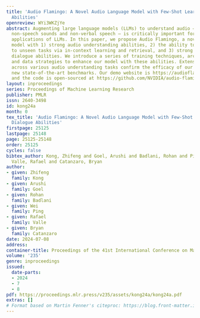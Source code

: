 ```yaml
---
title: 'Audio Flamingo: A Novel Audio Language Model with Few-Shot Learning and Dialogue
  Abilities'
openreview: WYi3WKZjYe
abstract: Augmenting large language models (LLMs) to understand audio – including
  non-speech sounds and non-verbal speech – is critically important for diverse real-world
  applications of LLMs. In this paper, we propose Audio Flamingo, a novel audio language
  model with 1) strong audio understanding abilities, 2) the ability to quickly adapt
  to unseen tasks via in-context learning and retrieval, and 3) strong multi-turn
  dialogue abilities. We introduce a series of training techniques, architecture design,
  and data strategies to enhance our model with these abilities. Extensive evaluations
  across various audio understanding tasks confirm the efficacy of our method, setting
  new state-of-the-art benchmarks. Our demo website is https://audioflamingo.github.io/
  and the code is open-sourced at https://github.com/NVIDIA/audio-flamingo.
layout: inproceedings
series: Proceedings of Machine Learning Research
publisher: PMLR
issn: 2640-3498
id: kong24a
month: 0
tex_title: 'Audio Flamingo: A Novel Audio Language Model with Few-Shot Learning and
  Dialogue Abilities'
firstpage: 25125
lastpage: 25148
page: 25125-25148
order: 25125
cycles: false
bibtex_author: Kong, Zhifeng and Goel, Arushi and Badlani, Rohan and Ping, Wei and
  Valle, Rafael and Catanzaro, Bryan
author:
- given: Zhifeng
  family: Kong
- given: Arushi
  family: Goel
- given: Rohan
  family: Badlani
- given: Wei
  family: Ping
- given: Rafael
  family: Valle
- given: Bryan
  family: Catanzaro
date: 2024-07-08
address:
container-title: Proceedings of the 41st International Conference on Machine Learning
volume: '235'
genre: inproceedings
issued:
  date-parts:
  - 2024
  - 7
  - 8
pdf: https://proceedings.mlr.press/v235/assets/kong24a/kong24a.pdf
extras: []
# Format based on Martin Fenner's citeproc: https://blog.front-matter.io/posts/citeproc-yaml-for-bibliographies/
---
```

